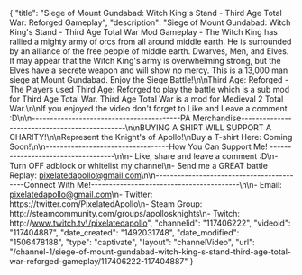{
    "title": "Siege of Mount Gundabad: Witch King's Stand - Third Age Total War: Reforged Gameplay",
    "description": "Siege of Mount Gundabad: Witch King's Stand - Third Age Total War Mod Gameplay - The Witch King has rallied a mighty army of orcs from all around middle earth.  He is surrounded by an alliance of the free people of middle earth.  Dwarves, Men, and Elves. It may appear that the Witch King's army is overwhelming strong, but the Elves have a secrete weapon and will show no mercy.  This is a 13,000 man siege at Mount Gundabad.  Enjoy the Siege Battle!\n\nThird Age: Reforged - The Players used Third Age: Reforged to play the battle which is a sub mod for Third Age Total War.  Third Age Total War is a mod for Medieval 2 Total War.\n\nIf you enjoyed the video don't forget to Like and Leave a comment :D\n\n-----------------------------------------PA Merchandise----------------------------------------------\n\nBUYING A SHIRT WILL SUPPORT A CHARITY!\n\nRepresent the Knight's of Apollo!\nBuy a T-shirt Here: Coming Soon!\n\n----------------------------------How You Can Support Me! -----------------------------------\n\n- Like, share and leave a comment :D\n- Turn OFF adblock or whitelist my channel\n- Send me a GREAT battle Replay: pixelatedapollo@gmail.com\n\n------------------------------------------Connect With Me!-----------------------------------------\n\n- Email: pixelatedapollo@gmail.com\n- Twitter: https:\/\/twitter.com\/PixelatedApollo\n- Steam Group:  http:\/\/steamcommunity.com\/groups\/apollosknights\n- Twitch: http:\/\/www.twitch.tv\/pixelatedapollo",
    "channelid": "117406222",
    "videoid": "117404887",
    "date_created": "1492031748",
    "date_modified": "1506478188",
    "type": "captivate",
    "layout": "channelVideo",
    "url": "\/channel-1\/siege-of-mount-gundabad-witch-king-s-stand-third-age-total-war-reforged-gameplay\/117406222-117404887"
}